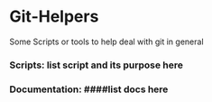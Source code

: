 # Git-Helpers
Some Scripts or tools to help deal with git in general

### Scripts: list script and its purpose here

### Documentation: ####list docs here

